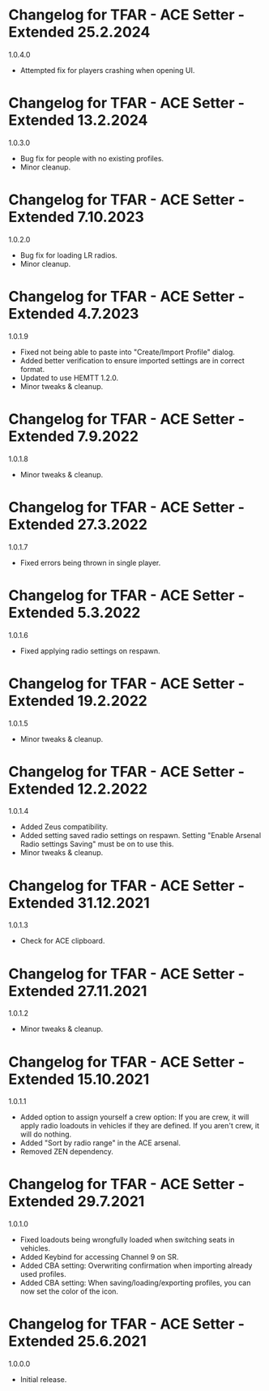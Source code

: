# Changelog for TFAR - ACE Setter - Extended 25.2.2024

1.0.4.0
- Attempted fix for players crashing when opening UI.

# Changelog for TFAR - ACE Setter - Extended 13.2.2024

1.0.3.0
- Bug fix for people with no existing profiles.
- Minor cleanup.

# Changelog for TFAR - ACE Setter - Extended 7.10.2023

1.0.2.0
- Bug fix for loading LR radios.
- Minor cleanup.

# Changelog for TFAR - ACE Setter - Extended 4.7.2023

1.0.1.9
- Fixed not being able to paste into "Create/Import Profile" dialog.
- Added better verification to ensure imported settings are in correct format.
- Updated to use HEMTT 1.2.0.
- Minor tweaks & cleanup.

# Changelog for TFAR - ACE Setter - Extended 7.9.2022

1.0.1.8
- Minor tweaks & cleanup.

# Changelog for TFAR - ACE Setter - Extended 27.3.2022

1.0.1.7
- Fixed errors being thrown in single player.

# Changelog for TFAR - ACE Setter - Extended 5.3.2022

1.0.1.6
- Fixed applying radio settings on respawn.

# Changelog for TFAR - ACE Setter - Extended 19.2.2022

1.0.1.5
- Minor tweaks & cleanup.

# Changelog for TFAR - ACE Setter - Extended 12.2.2022

1.0.1.4
- Added Zeus compatibility.
- Added setting saved radio settings on respawn. Setting "Enable Arsenal Radio settings Saving" must be on to use this.
- Minor tweaks & cleanup.

# Changelog for TFAR - ACE Setter - Extended 31.12.2021

1.0.1.3
- Check for ACE clipboard.

# Changelog for TFAR - ACE Setter - Extended 27.11.2021

1.0.1.2
- Minor tweaks & cleanup.

# Changelog for TFAR - ACE Setter - Extended 15.10.2021

1.0.1.1
- Added option to assign yourself a crew option:
    If you are crew, it will apply radio loadouts in vehicles if they are defined.
    If you aren't crew, it will do nothing.
- Added "Sort by radio range" in the ACE arsenal.
- Removed ZEN dependency.

# Changelog for TFAR - ACE Setter - Extended 29.7.2021

1.0.1.0
- Fixed loadouts being wrongfully loaded when switching seats in vehicles.
- Added Keybind for accessing Channel 9 on SR.
- Added CBA setting: Overwriting confirmation when importing already used profiles.
- Added CBA setting: When saving/loading/exporting profiles, you can now set the color of the icon.

# Changelog for TFAR - ACE Setter - Extended 25.6.2021

1.0.0.0
- Initial release.
